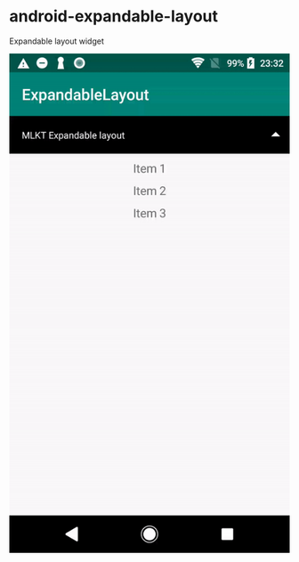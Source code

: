 # android-expandable-layout
Expandable layout widget

![](https://github.com/mlkt12/android-expandable-layout/blob/master/preview.gif)
